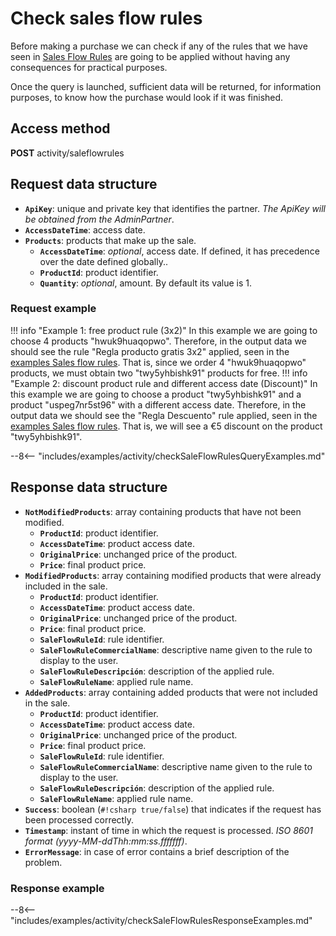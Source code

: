 # Check sales flow rules

Before making a purchase we can check if any of the rules that we have seen in [Sales Flow Rules](saleFlowRules.md) are going to be applied without having any consequences for practical purposes.

Once the query is launched, sufficient data will be returned, for information purposes, to know how the purchase would look if it was finished.

## Access method

**POST** activity/saleflowrules

## Request data structure

- **``ApiKey``**: unique and private key that identifies the partner. *The ApiKey will be obtained from the AdminPartner*.
- **``AccessDateTime``**: access date.
- **``Products``**: products that make up the sale.
    - **``AccessDateTime``**: *optional*, access date. If defined, it has precedence over the date defined globally..
    - **``ProductId``**: product identifier.
    - **``Quantity``**: *optional*, amount. By default its value is 1.

### Request example

!!! info "Example 1: free product rule (3x2)"
    In this example we are going to choose 4 products "hwuk9huaqopwo". Therefore, in the output data we should see the rule "Regla producto gratis 3x2" applied, seen in the [examples Sales flow rules](saleFlowRules.md#ejemplo-de-respuesta). That is, since we order 4 "hwuk9huaqopwo" products, we must obtain two "twy5yhbishk91" products for free.
!!! info "Example 2: discount product rule and different access date (Discount)"
    In this example we are going to choose a product "twy5yhbishk91" and a product "uspeg7nr5st96" with a different access date. Therefore, in the output data we should see the "Regla Descuento" rule applied, seen in the [examples Sales flow rules](saleFlowRules.md#response-example). That is, we will see a €5 discount on the product "twy5yhbishk91".

--8<-- "includes/examples/activity/checkSaleFlowRulesQueryExamples.md"

## Response data structure

- **``NotModifiedProducts``**: array containing products that have not been modified.
    - **``ProductId``**: product identifier.
    - **``AccessDateTime``**: product access date.
    - **``OriginalPrice``**: unchanged price of the product.
    - **``Price``**: final product price.
- **``ModifiedProducts``**: array containing modified products that were already included in the sale.
    - **``ProductId``**: product identifier.
    - **``AccessDateTime``**: product access date.
    - **``OriginalPrice``**: unchanged price of the product.
    - **``Price``**: final product price.
    - **``SaleFlowRuleId``**: rule identifier.
    - **``SaleFlowRuleCommercialName``**: descriptive name given to the rule to display to the user.
    - **``SaleFlowRuleDescripción``**: description of the applied rule.
    - **``SaleFlowRuleName``**: applied rule name.
- **``AddedProducts``**: array containing added products that were not included in the sale.
    - **``ProductId``**: product identifier.
    - **``AccessDateTime``**: product access date.
    - **``OriginalPrice``**: unchanged price of the product.
    - **``Price``**: final product price.
    - **``SaleFlowRuleId``**: rule identifier.
    - **``SaleFlowRuleCommercialName``**: descriptive name given to the rule to display to the user.
    - **``SaleFlowRuleDescripción``**: description of the applied rule.
    - **``SaleFlowRuleName``**: applied rule name.
- **``Success``**: boolean (``#!csharp true/false``) that indicates if the request has been processed correctly.
- **``Timestamp``**: instant of time in which the request is processed. *ISO 8601 format (yyyy-MM-ddThh:mm:ss.fffffff)*.
- **``ErrorMessage``**: in case of error contains a brief description of the problem.

### Response example

--8<-- "includes/examples/activity/checkSaleFlowRulesResponseExamples.md"
